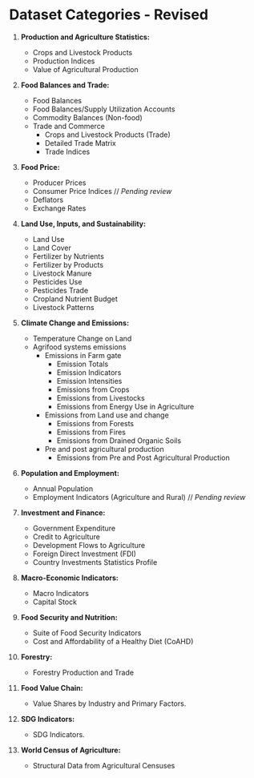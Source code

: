 # Dataset Categories - Revised

1. **Production and Agriculture Statistics:**

   - Crops and Livestock Products
   - Production Indices
   - Value of Agricultural Production

2. **Food Balances and Trade:**

   - Food Balances
   - Food Balances/Supply Utilization Accounts
   - Commodity Balances (Non-food)
   - Trade and Commerce
     - Crops and Livestock Products (Trade)
     - Detailed Trade Matrix
     - Trade Indices

3. **Food Price:**

   - Producer Prices
   - Consumer Price Indices // _Pending review_
   - Deflators
   - Exchange Rates

4. **Land Use, Inputs, and Sustainability:**

   - Land Use
   - Land Cover
   - Fertilizer by Nutrients
   - Fertilizer by Products
   - Livestock Manure
   - Pesticides Use
   - Pesticides Trade
   - Cropland Nutrient Budget
   - Livestock Patterns

5. **Climate Change and Emissions:**

   - Temperature Change on Land
   - Agrifood systems emissions
     - Emissions in Farm gate
       - Emission Totals
       - Emission Indicators
       - Emission Intensities
       - Emissions from Crops
       - Emissions from Livestocks
       - Emissions from Energy Use in Agriculture
     - Emissions from Land use and change
       - Emissions from Forests
       - Emissions from Fires
       - Emissions from Drained Organic Soils
     - Pre and post agricultural production
       - Emissions from Pre and Post Agricultural Production

6. **Population and Employment:**

   - Annual Population
   - Employment Indicators (Agriculture and Rural) // _Pending review_

7. **Investment and Finance:**

   - Government Expenditure
   - Credit to Agriculture
   - Development Flows to Agriculture
   - Foreign Direct Investment (FDI)
   - Country Investments Statistics Profile

8. **Macro-Economic Indicators:**

   - Macro Indicators
   - Capital Stock

9. **Food Security and Nutrition:**

   - Suite of Food Security Indicators
   - Cost and Affordability of a Healthy Diet (CoAHD)

10. **Forestry:**

    - Forestry Production and Trade

11. **Food Value Chain:**

    - Value Shares by Industry and Primary Factors.

12. **SDG Indicators:**

    - SDG Indicators.

13. **World Census of Agriculture:**
    - Structural Data from Agricultural Censuses

